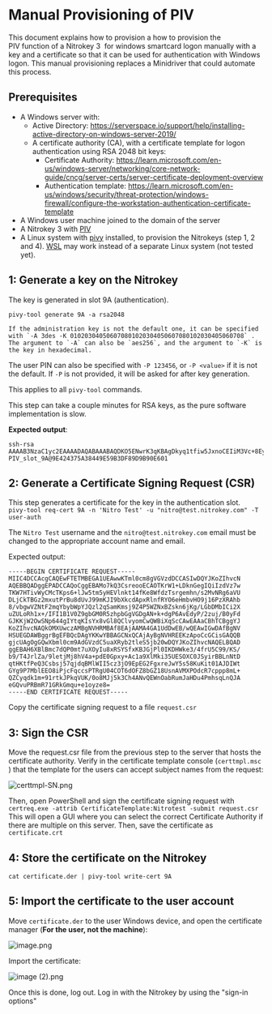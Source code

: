 # Manual Provisioning of PIV

This document explains how to provision a how to provision the PIV function of a Nitrokey 3  for windows smartcard logon manually with a key and a certificate so that it can be used for authentication with Windows logon. This manual provisioning replaces a Minidriver that could automate this process.

## Prerequisites

* A Windows server with: 
  * Active Directory: <https://serverspace.io/support/help/installing-active-directory-on-windows-server-2019/>
  * A certificate authority (CA), with a certificate template for logon authentication using RSA 2048 bit keys: 
    * Certificate Authority: <https://learn.microsoft.com/en-us/windows-server/networking/core-network-guide/cncg/server-certs/server-certificate-deployment-overview>
    * Authentication template: <https://learn.microsoft.com/en-us/windows/security/threat-protection/windows-firewall/configure-the-workstation-authentication-certificate-template>
* A Windows user machine joined to the domain of the server
* A Nitrokey 3 with [PIV](https://github.com/Nitrokey/piv-authenticator)
* A Linux system with [pivy](https://github.com/coin3d/pivy) installed, to provision the Nitrokeys (step 1, 2 and 4). [WSL](https://learn.microsoft.com/en-us/windows/wsl/) may work instead of a separate Linux system (not tested yet).

## 1: Generate a key on the Nitrokey

The key is generated in slot 9A (authentication).

`pivy-tool generate 9A -a rsa2048`

```
If the administration key is not the default one, it can be specified with `-A 3des -K 010203040506070801020304050607080102030405060708` . The argument to `-A` can also be `aes256`, and the argument to `-K` is the key in hexadecimal. 
```

The user PIN can also be specified with `-P 123456`, or `-P <value>` if it is not the default. If `-P` is not provided, it will be asked for after key generation.

This applies to all `pivy-tool` commands.

This step can take a couple minutes for RSA keys, as the pure software implementation is slow.

**Expected output**:

```
ssh-rsa AAAAB3NzaC1yc2EAAAADAQABAAABAQDKO5ENwrK3qKBAgDkyq1tfiw5JxnoCEIiM3Vc+8Eylux04r1sgjHEyqbOvpScObZuchxFZZ5LdeHynvFn3c07K4HpoZ/7NjLzUYOmlVAy4wpEwRs9psbrT6wbvHVLyffZiiSPW15HHQKcUZZ30WDunh5m7xzvY9ej810QIW/P724MFWTbRdpqmG8m1qWCUM5dqkmpiprI/WeD+VmTcQWbJJ+oyoPyxmwzGyAotl7mVC6EYdcfvyBSNQdVdGfYGxjNEec4aWxoFRg4ADfpPnYD+gLxHcj/9s7o/wdMhXRiSio1tjsEjaeuOICGLaiiLGMfLxpfEApb8qJgsEFgYl6kn PIV_slot_9A@9E424375A38449E59B3DF89D9B90E601
```

## 2: Generate a Certificate Signing Request (CSR)

This step generates a certificate for the key in the authentication slot.  
`pivy-tool req-cert 9A -n 'Nitro Test' -u "nitro@test.nitrokey.com" -T user-auth`

The `Nitro Test` username and the `nitro@test.nitrokey.com` email must be changed to the appropriate account name and email.

Expected output:

```
-----BEGIN CERTIFICATE REQUEST-----
MIIC4DCCAcgCAQEwFTETMBEGA1UEAwwKTml0cm8gVGVzdDCCASIwDQYJKoZIhvcN
AQEBBQADggEPADCCAQoCggEBAMo7kQ3CsreooECAOTKrW1+LDknGegIQiIzdVz7w
TKW7HTivWyCMcTKps6+lJw5tm5yHEVlnkt14fKe8WfdzTsrgemhn/s2MvNRg6aVU
DLjCkTBGz2mxutPrBu8dUvJ99mKJI9bXkcdApxRlnfRYO6eHmbvHO9j16PzXRAhb
8/vbgwVZNtF2mqYbybWpYJQzl2qSamKmsj9Z4P5WZNxBZskn6jKg/LGbDMbICi2X
uZULoRh1x+/IFI1B1V0Z9gbGM0R5zhpbGgVGDgAN+k+dgP6AvEdyP/2zuj/B0yFd
GJKKjW2OwSNp644gIYtqKIsYx8vGl8QClvyomCwQWBiXqScCAwEAAaCBhTCBggYJ
KoZIhvcNAQkOMXUwczAMBgNVHRMBAf8EAjAAMA4GA1UdDwEB/wQEAwIGwDAfBgNV
HSUEGDAWBggrBgEFBQcDAgYKKwYBBAGCNxQCAjAyBgNVHREEKzApoCcGCisGAQQB
gjcUAgOgGQwXbml0cm9AdGVzdC5uaXRyb2tleS5jb20wDQYJKoZIhvcNAQELBQAD
ggEBAH6XBlBmc7dQP0mt7uXOyIu8xRSYSfxKBJGjPl0IKDHWke3/4frU5C99/KS/
b9/T4JrlZa/9letjMj8hV4a+pdE0Gpxy+Ac1a9XlMki35UESOXC0JSyirBBLnNtD
qtHKtfPeQ3Csbsj57qjdqBMlWII5cz3jO9EpEG2FgxreJwY5s58KuKit01AJDIWt
GYg9P7MblEEO8iPjcFqccsPTRgU04COT6dOFZ8bGZ18UsnAVMXPOdcR7cppp8mL+
QZCyqdk1m+91rtkJPkqVUK/0o8MJj5k3Ch4ANvQEWnOabRumJaHDu4PmhsqLnQJA
eGQvuPRBmR71GRkGmqu+e1oyze8=
-----END CERTIFICATE REQUEST-----
```

Copy the certificate signing request to a file `request.csr`

## 3: Sign the CSR

Move the request.csr file from the previous step to the server that hosts the certificate authority. Verify in the certificate template console (`certtmpl.msc` ) that the template for the users can accept subject names from the request:

![certtmpl-SN.png](.attachments.739709/certtmpl-SN.png)

Then, open PowerShell and sign the certificate signing request with `certreq.exe -attrib CertificateTemplate:Nitrotest -submit request.csr`  
This will open a GUI where you can select the correct Certificate Authority if there are multiple on this server. Then, save the certificate as `certificate.crt`

## 4: Store the certificate on the Nitrokey

`cat certificate.der | pivy-tool write-cert 9A`

## 5: Import the certificate to the user account

Move `certificate.der` to the user Windows device, and open the certificate manager (**For the user, not the machine**):

![image.png](.attachments.739709/image.png)

Import the certificate:

![image (2).png](.attachments.739709/image%20%282%29.png)

Once this is done, log out. Log in with the Nitrokey by using the "sign-in options"